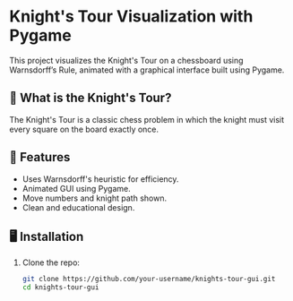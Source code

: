 # Knight's Tour Visualization with Pygame

This project visualizes the Knight's Tour on a chessboard using Warnsdorff’s Rule, animated with a graphical interface built using Pygame.

## 🧠 What is the Knight's Tour?

The Knight's Tour is a classic chess problem in which the knight must visit every square on the board exactly once.

## 🚀 Features

- Uses Warnsdorff's heuristic for efficiency.
- Animated GUI using Pygame.
- Move numbers and knight path shown.
- Clean and educational design.

## 🖥️ Installation

1. Clone the repo:
   ```bash
   git clone https://github.com/your-username/knights-tour-gui.git
   cd knights-tour-gui
